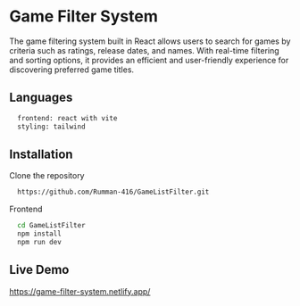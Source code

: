 
# Game Filter System


The game filtering system built in React allows users to search for games by criteria such as ratings, release dates, and names. With real-time filtering and sorting options, it provides an efficient and user-friendly experience for discovering preferred game titles.


## Languages

```bash
  frontend: react with vite
  styling: tailwind
```

## Installation

Clone the repository
```bash
  https://github.com/Rumman-416/GameListFilter.git
```
Frontend
```bash
  cd GameListFilter
  npm install
  npm run dev
```

## Live Demo
https://game-filter-system.netlify.app/
